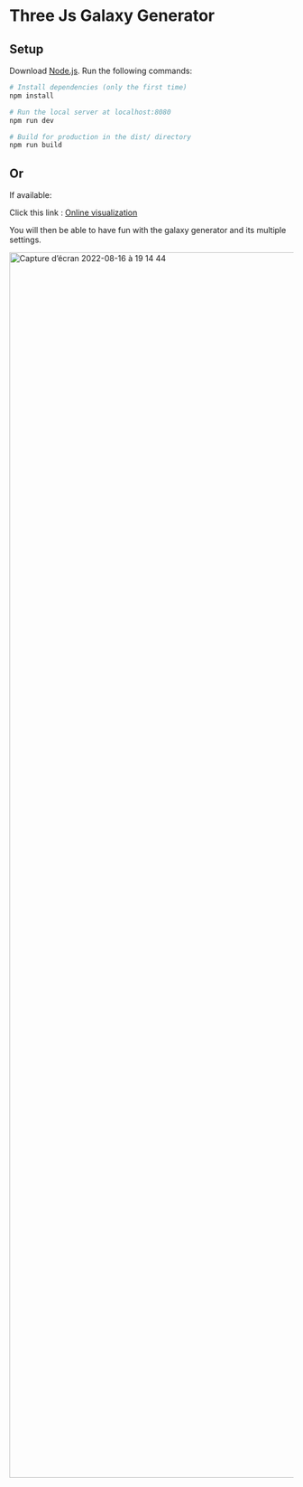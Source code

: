 # Three Js Galaxy Generator

## Setup
Download [Node.js](https://nodejs.org/en/download/).
Run the following commands:

``` bash
# Install dependencies (only the first time)
npm install

# Run the local server at localhost:8080
npm run dev

# Build for production in the dist/ directory
npm run build
```
## Or
If available:

Click this link : [Online visualization](https://terencegrover.github.io/ThreeJS-Galaxy-Generator/)


You will then be able to have fun with the galaxy generator and its multiple settings.


<img width="2169" alt="Capture d’écran 2022-08-16 à 19 14 44" src="https://user-images.githubusercontent.com/109336882/184939313-3728619c-ff71-4717-8632-d661860054a4.png">
